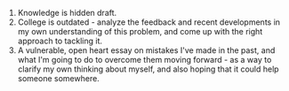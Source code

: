 1. Knowledge is hidden draft.
2. College is outdated - analyze the feedback and recent developments in my own understanding of this problem, and come up with the right approach to tackling it.
3. A vulnerable, open heart essay on mistakes I've made in the past, and what I'm going to do to overcome them moving forward - as a way to clarify my own thinking about myself, and also hoping that it could help someone somewhere.